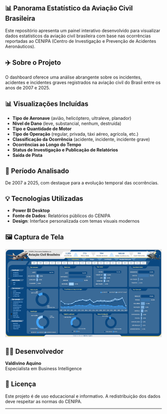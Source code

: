 ## 📊 Panorama Estatístico da Aviação Civil Brasileira

Este repositório apresenta um painel interativo desenvolvido para visualizar dados estatísticos da aviação civil brasileira com base nas ocorrências reportadas ao CENIPA (Centro de Investigação e Prevenção de Acidentes Aeronáuticos).

## ✈️ Sobre o Projeto

O dashboard oferece uma análise abrangente sobre os incidentes, acidentes e incidentes graves registrados na aviação civil do Brasil entre os anos de 2007 e 2025.

## 📊 Visualizações Incluídas

- **Tipo de Aeronave** (avião, helicóptero, ultraleve, planador)
- **Nível de Dano** (leve, substancial, nenhum, destruída)
- **Tipo e Quantidade de Motor**
- **Tipo de Operação** (regular, privada, táxi aéreo, agrícola, etc.)
- **Classificação da Ocorrência** (acidente, incidente, incidente grave)
- **Ocorrências ao Longo do Tempo**
- **Status de Investigação e Publicação de Relatórios**
- **Saída de Pista**

## 📆 Período Analisado

De 2007 a 2025, com destaque para a evolução temporal das ocorrências.

## 💡 Tecnologias Utilizadas

- **Power BI Desktop**
- **Fonte de Dados**: Relatórios públicos do CENIPA
- **Design**: Interface personalizada com temas visuais modernos

## 🖼️ Captura de Tela

![Dashboard Power BI - Aviação Civil](./panoramaestatistico.png)

## 🧑‍💻 Desenvolvedor

**Valdivino Aquino**  
Especialista em Business Intelligence

## 📄 Licença

Este projeto é de uso educacional e informativo. A redistribuição dos dados deve respeitar as normas do CENIPA.

---

